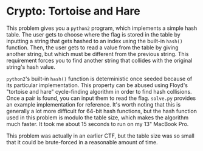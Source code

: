 # Crypto: Tortoise and Hare
This problem gives you a `python2` program, which implements a simple 
hash table. The user gets to choose where the flag is stored in the 
table by inputting a string that gets hashed to an index using the 
built-in `hash()` function. Then, the user gets to read a value from 
the table by giving another string, but which must be different from 
the previous string. This requirement forces you to find another string 
that collides with the original string's hash value.

`python2`'s built-in `hash()` function is deterministic once seeded 
because of its particular implementation. This property can be abused 
using Floyd's "tortoise and hare" cycle-finding algorithm in order to 
find hash collisions. Once a pair is found, you can input them to read 
the flag. `solve.py` provides an example implementation for reference. 
It's worth noting that this is generally a lot more difficult for 
64-bit hash functions, but the hash function used in this problem is 
modulo the table size, which makes the algorithm much faster. It took 
me about 15 seconds to run on my 13" MacBook Pro.

This problem was actually in an earlier CTF, but the table size was so 
small that it could be brute-forced in a reasonable amount of time.

